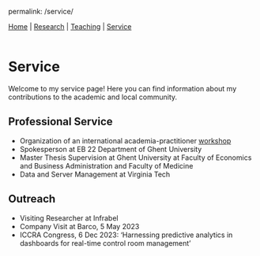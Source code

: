 permalink: /service/

<nav>
  <a href="/">Home</a> |
  <a href="/research/">Research</a> |
  <a href="/teaching/">Teaching</a> |
  <a href="/service/">Service</a>
</nav>

<br>

# Service

Welcome to my service page! Here you can find information about my contributions to the academic and local community.

## Professional Service
- Organization of an international academia-practitioner [workshop](https://ontracklab.com/workshop)
- Spokesperson at EB 22 Department of Ghent University
- Master Thesis Supervision at Ghent University at Faculty of Economics and Business Administration and Faculty of Medicine
- Data and Server Management at Virginia Tech

## Outreach
- Visiting Researcher at Infrabel
- Company Visit at Barco, 5 May 2023
- ICCRA Congress, 6 Dec 2023: ‘Harnessing predictive analytics in dashboards for real-time control room management’

